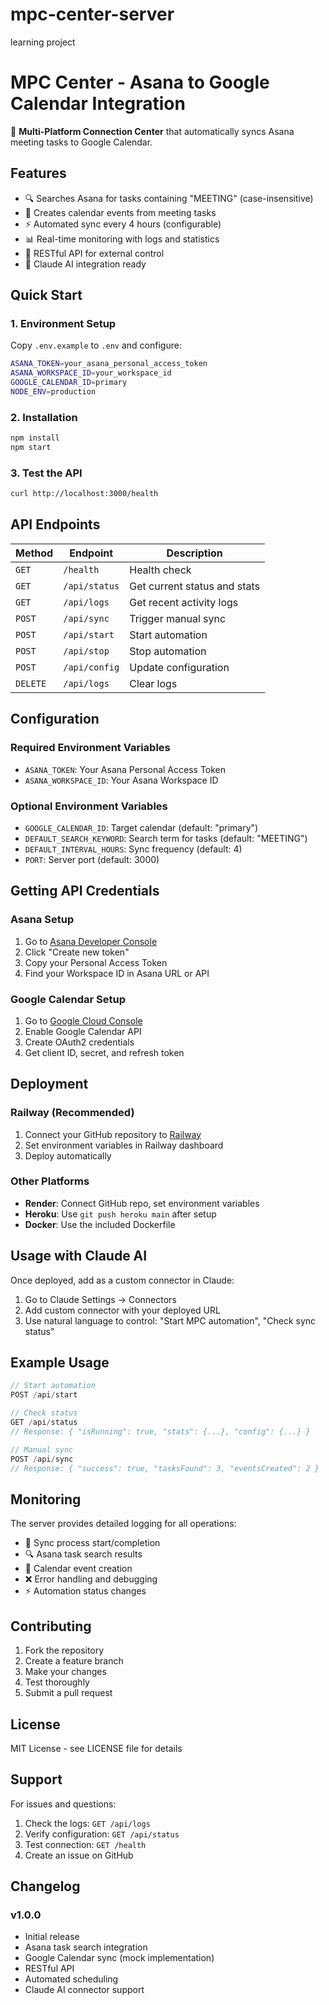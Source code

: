 # mpc-center-server
learning project
# MPC Center - Asana to Google Calendar Integration

🚀 **Multi-Platform Connection Center** that automatically syncs Asana meeting tasks to Google Calendar.

## Features

- 🔍 Searches Asana for tasks containing "MEETING" (case-insensitive)
- 📅 Creates calendar events from meeting tasks
- ⚡ Automated sync every 4 hours (configurable)
- 📊 Real-time monitoring with logs and statistics
- 🔧 RESTful API for external control
- 🤖 Claude AI integration ready

## Quick Start

### 1. Environment Setup

Copy `.env.example` to `.env` and configure:

```bash
ASANA_TOKEN=your_asana_personal_access_token
ASANA_WORKSPACE_ID=your_workspace_id
GOOGLE_CALENDAR_ID=primary
NODE_ENV=production
```

### 2. Installation

```bash
npm install
npm start
```

### 3. Test the API

```bash
curl http://localhost:3000/health
```

## API Endpoints

| Method | Endpoint | Description |
|--------|----------|-------------|
| `GET` | `/health` | Health check |
| `GET` | `/api/status` | Get current status and stats |
| `GET` | `/api/logs` | Get recent activity logs |
| `POST` | `/api/sync` | Trigger manual sync |
| `POST` | `/api/start` | Start automation |
| `POST` | `/api/stop` | Stop automation |
| `POST` | `/api/config` | Update configuration |
| `DELETE` | `/api/logs` | Clear logs |

## Configuration

### Required Environment Variables

- `ASANA_TOKEN`: Your Asana Personal Access Token
- `ASANA_WORKSPACE_ID`: Your Asana Workspace ID

### Optional Environment Variables

- `GOOGLE_CALENDAR_ID`: Target calendar (default: "primary")
- `DEFAULT_SEARCH_KEYWORD`: Search term for tasks (default: "MEETING")
- `DEFAULT_INTERVAL_HOURS`: Sync frequency (default: 4)
- `PORT`: Server port (default: 3000)

## Getting API Credentials

### Asana Setup

1. Go to [Asana Developer Console](https://app.asana.com/0/my-apps)
2. Click "Create new token"
3. Copy your Personal Access Token
4. Find your Workspace ID in Asana URL or API

### Google Calendar Setup

1. Go to [Google Cloud Console](https://console.cloud.google.com/)
2. Enable Google Calendar API
3. Create OAuth2 credentials
4. Get client ID, secret, and refresh token

## Deployment

### Railway (Recommended)

1. Connect your GitHub repository to [Railway](https://railway.app)
2. Set environment variables in Railway dashboard
3. Deploy automatically

### Other Platforms

- **Render**: Connect GitHub repo, set environment variables
- **Heroku**: Use `git push heroku main` after setup
- **Docker**: Use the included Dockerfile

## Usage with Claude AI

Once deployed, add as a custom connector in Claude:

1. Go to Claude Settings → Connectors
2. Add custom connector with your deployed URL
3. Use natural language to control: "Start MPC automation", "Check sync status"

## Example Usage

```javascript
// Start automation
POST /api/start

// Check status
GET /api/status
// Response: { "isRunning": true, "stats": {...}, "config": {...} }

// Manual sync
POST /api/sync
// Response: { "success": true, "tasksFound": 3, "eventsCreated": 2 }
```

## Monitoring

The server provides detailed logging for all operations:

- 🚀 Sync process start/completion
- 🔍 Asana task search results
- 📅 Calendar event creation
- ❌ Error handling and debugging
- ⚡ Automation status changes

## Contributing

1. Fork the repository
2. Create a feature branch
3. Make your changes
4. Test thoroughly
5. Submit a pull request

## License

MIT License - see LICENSE file for details

## Support

For issues and questions:

1. Check the logs: `GET /api/logs`
2. Verify configuration: `GET /api/status`
3. Test connection: `GET /health`
4. Create an issue on GitHub

## Changelog

### v1.0.0
- Initial release
- Asana task search integration
- Google Calendar sync (mock implementation)
- RESTful API
- Automated scheduling
- Claude AI connector support
